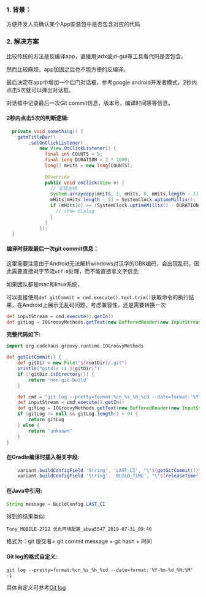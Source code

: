 ### 1. 背景：

方便开发人员确认某个App安装包中是否包含对应的代码

### 2. 解决方案

比较传统的方法是反编译app，直接用jadx或jd-gui等工具看代码是否包含。

然而比较麻烦，app加固之后也不能方便的反编译。



最后决定在app中增加一个后门对话框，参考google android开发者模式，2秒内点击5次就可以弹出对话框。

对话框中记录最后一次Git commit信息，版本号，编译时间等等信息。



#### 2秒内点击5次的判断逻辑:

```java
  private void something() {
    getmTitleBar()
        .setOnClickListener(
            new View.OnClickListener() {
              final int COUNTS = 5;
              final long DURATION = 2 * 1000;
              long[] mHits = new long[COUNTS];
 
              @Override
              public void onClick(View v) {
                // 实现左移
                System.arraycopy(mHits, 1, mHits, 0, mHits.length - 1);
                mHits[mHits.length - 1] = SystemClock.uptimeMillis();
                if (mHits[0] >= (SystemClock.uptimeMillis() - DURATION)) {
                  // show dialog
                }
              }
            });
  }
```



#### 编译时获取最后一次git commit信息：

这里需要注意由于Android无法解析windows对汉字的GBK编码，会出现乱码，因此需要直接对字节流`utf-8`处理，而不能直接拿文字信息;

如果团队都是mac和linux系统，

可以直接使用`def gitCommit = cmd.execute().text.trim()`获取命令的执行结果，在Android上展示无乱码问题，考虑兼容性，还是需要转换一次

```groovy
def inputStream = cmd.execute().getIn()
def gitLog = IOGroovyMethods.getText(new BufferedReader(new InputStreamReader(inputStream, "utf-8")))
```



**完整代码如下:**

```groovy
import org.codehaus.groovy.runtime.IOGroovyMethods

def getGitCommit() {
    def gitDir = new File("${rootDir}/.git")
    println("gitdir is ${gitDir}")
    if (!gitDir.isDirectory()) {
        return 'non-git-build'
    }

    def cmd = "git log --pretty=format:%cn_%s_%h_%cd --date=format:'%Y-%m-%d_%H:%M' -1"
    def inputStream = cmd.execute().getIn()
    def gitLog = IOGroovyMethods.getText(new BufferedReader(new InputStreamReader(inputStream, "utf-8")))
    if (gitLog != null && gitLog.length() > 0) {
        return gitLog
    } else {
        return "unknown"
    }
}
```

#### 在Gradle编译时插入相关字段:

```groovy
    variant.buildConfigField 'String', 'LAST_CI', "\"${getGitCommit()}\""
    variant.buildConfigField 'String', 'BUILD_TIME', "\"${releaseTime()}\""
```

#### 在Java中引用:

```java
String message = BuildConfig.LAST_CI
```

得到的结果类似:

`Tony_MOBILE-2722 优化环境配置_abea5547_2019-07-31_09:46`

格式为：git 提交者+ git commit message + git hash + 时间



#### Git log的格式自定义:

`git log --pretty=format:%cn_%s_%h_%cd --date=format:'%Y-%m-%d_%H:%M' -1`

具体自定义可参考[Git log](https://git-scm.com/docs/git-log)

